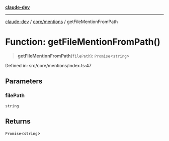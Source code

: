 [**claude-dev**](../../../README.md)

***

[claude-dev](../../../README.md) / [core/mentions](../README.md) / getFileMentionFromPath

# Function: getFileMentionFromPath()

> **getFileMentionFromPath**(`filePath`): `Promise`\<`string`\>

Defined in: src/core/mentions/index.ts:47

## Parameters

### filePath

`string`

## Returns

`Promise`\<`string`\>
